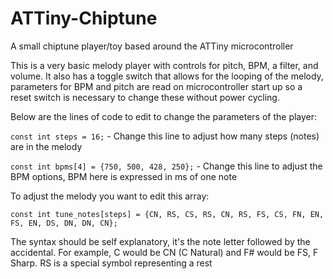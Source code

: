 # ATTiny-Chiptune
A small chiptune player/toy based around the ATTiny microcontroller

This is a very basic melody player with controls for pitch, BPM, a filter, and volume. It also has a toggle switch that allows for the looping of the melody, parameters for BPM and pitch are read on microcontroller start up so a reset switch is necessary to change these without power cycling. 

Below are the lines of code to edit to change the parameters of the player:

`const int steps = 16;` - Change this line to adjust how many steps (notes) are in the melody

`const int bpms[4] = {750, 500, 428, 250};` - Change this line to adjust the BPM options, BPM here is expressed in ms of one note


To adjust the melody you want to edit this array:

`const int tune_notes[steps] = {CN, RS, CS, RS, CN, RS, FS, CS, FN, EN, FS, EN, DS, DN, DN, CN};`

The syntax should be self explanatory, it's the note letter followed by the accidental. For example, C would be CN (C Natural) and F# would be FS, F Sharp. RS is a special symbol representing a rest
